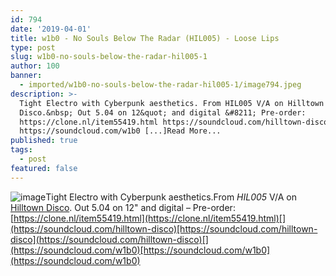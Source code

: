 ```yaml
---
id: 794
date: '2019-04-01'
title: w1b0 - No Souls Below The Radar (HIL005) - Loose Lips
type: post
slug: w1b0-no-souls-below-the-radar-hil005-1
author: 100
banner:
  - imported/w1b0-no-souls-below-the-radar-hil005-1/image794.jpeg
description: >-
  Tight Electro with Cyberpunk aesthetics. From HIL005 V/A on Hilltown
  Disco.&nbsp; Out 5.04 on 12&quot; and digital &#8211; Pre-order:
  https://clone.nl/item55419.html https://soundcloud.com/hilltown-disco
  https://soundcloud.com/w1b0 [...]Read More...
published: true
tags:
  - post
featured: false
---
```

![image](../imported/w1b0-no-souls-below-the-radar-hil005-1/image794.jpeg)Tight Electro with Cyberpunk aesthetics.From _HIL005_ V/A on [Hilltown Disco](https://hilltowndiscouk.bandcamp.com). Out 5.04 on 12" and digital – Pre-order: [](https://clone.nl/item55419.html)[https://clone.nl/item55419.html](https://clone.nl/item55419.html)[](https://soundcloud.com/hilltown-disco)[https://soundcloud.com/hilltown-disco](https://soundcloud.com/hilltown-disco)[](https://soundcloud.com/w1b0)[https://soundcloud.com/w1b0](https://soundcloud.com/w1b0)